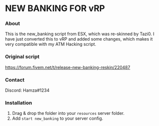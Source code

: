 # NEW BANKING FOR vRP

### About
This is the new_banking script from ESX, which was re-skinned by Tazi0.
I have just converted this to vRP and added some changes, which makes it very compatible with my ATM Hacking script.

### Original script
https://forum.fivem.net/t/release-new-banking-reskin/220487

### Contact
Discord: Hamza#1234

### Installation
1) Drag & drop the folder into your `resources` server folder.
2) Add `start new_banking` to your server config.
